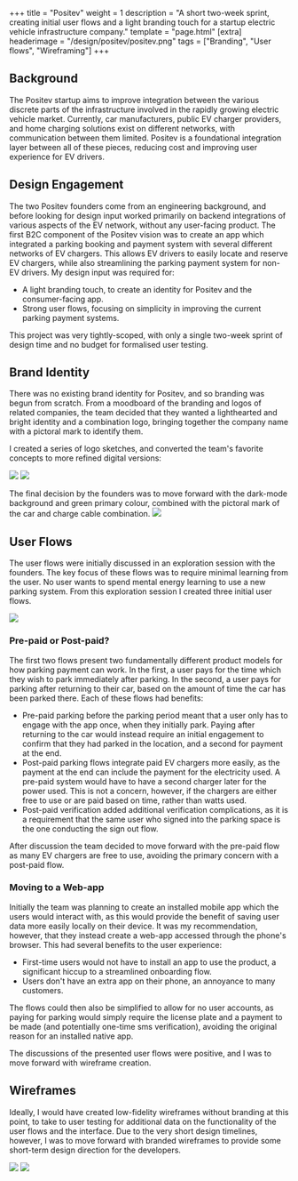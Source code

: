 +++
title = "Positev"
weight = 1
description = "A short two-week sprint, creating initial user flows and a light branding touch for a startup electric vehicle infrastructure company."
template = "page.html"
[extra]
headerimage = "/design/positev/positev.png"
tags = ["Branding", "User flows", "Wireframing"]
+++

## Background

The Positev startup aims to improve integration between the various discrete parts of the infrastructure involved in the rapidly growing electric vehicle market. Currently, car manufacturers, public EV charger providers, and home charging solutions exist on different networks, with communication between them limited. Positev is a foundational integration layer between all of these pieces, reducing cost and improving user experience for EV drivers.

## Design Engagement

The two Positev founders come from an engineering background, and before looking for design input worked primarily on backend integrations of various aspects of the EV network, without any user-facing product. The first B2C component of the Positev vision was to create an app which integrated a parking booking and payment system with several different networks of EV chargers. This allows EV drivers to easily locate and reserve EV chargers, while also streamlining the parking payment system for non-EV drivers. My design input was required for:

- A light branding touch, to create an identity for Positev and the consumer-facing app.
- Strong user flows, focusing on simplicity in improving the current parking payment systems.

This project was very tightly-scoped, with only a single two-week sprint of design time and no budget for formalised user testing.

## Brand Identity

There was no existing brand identity for Positev, and so branding was begun from scratch. From a moodboard of the branding and logos of related companies, the team decided that they wanted a lighthearted and bright identity and a combination logo, bringing together the company name with a pictoral mark to identify them.

I created a series of logo sketches, and converted the team's favorite concepts to more refined digital versions:

<img class = imagewithinpost src="/design/positev/brandsketches.png">
<img class = imagewithinpost src="/design/positev/digitallogos.png">

The final decision by the founders was to move forward with the dark-mode background and green primary colour, combined with the pictoral mark of the car and charge cable combination.
<img class = smallimagewithinpost src="/design/positev/positev.png">

## User Flows

The user flows were initially discussed in an exploration session with the founders. The key focus of these flows was to require minimal learning from the user. No user wants to spend mental energy learning to use a new parking system. From this exploration session I created three initial user flows.

<img class = imagewithinpost src="/design/positev/userflows.png">

### Pre-paid or Post-paid?

The first two flows present two fundamentally different product models for how parking payment can work. In the first, a user pays for the time which they wish to park immediately after parking. In the second, a user pays for parking after returning to their car, based on the amount of time the car has been parked there. Each of these flows had benefits:

- Pre-paid parking before the parking period meant that a user only has to engage with the app once, when they initially park. Paying after returning to the car would instead require an initial engagement to confirm that they had parked in the location, and a second for payment at the end.
- Post-paid parking flows integrate paid EV chargers more easily, as the payment at the end can include the payment for the electricity used. A pre-paid system would have to have a second charger later for the power used. This is not a concern, however, if the chargers are either free to use or are paid based on time, rather than watts used.
- Post-paid verification added additional verification complications, as it is a requirement that the same user who signed into the parking space is the one conducting the sign out flow.

After discussion the team decided to move forward with the pre-paid flow as many EV chargers are free to use, avoiding the primary concern with a post-paid flow.

### Moving to a Web-app

Initially the team was planning to create an installed mobile app which the users would interact with, as this would provide the benefit of saving user data more easily locally on their device. It was my recommendation, however, that they instead create a web-app accessed through the phone's browser. This had several benefits to the user experience:

- First-time users would not have to install an app to use the product, a significant hiccup to a streamlined onboarding flow.
- Users don't have an extra app on their phone, an annoyance to many customers.

The flows could then also be simplified to allow for no user accounts, as paying for parking would simply require the license plate and a payment to be made (and potentially one-time sms verification), avoiding the original reason for an installed native app.

The discussions of the presented user flows were positive, and I was to move forward with wireframe creation.

## Wireframes

Ideally, I would have created low-fidelity wireframes without branding at this point, to take to user testing for additional data on the functionality of the user flows and the interface. Due to the very short design timelines, however, I was to move forward with branded wireframes to provide some short-term design direction for the developers.

<img class = imagewithinpost src="/design/positev/qrflow.png">
<img class = imagewithinpost src="/design/positev/nonqrflow.png">
